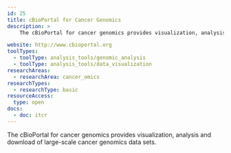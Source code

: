 ```yaml
---
id: 25
title: cBioPortal for Cancer Genomics
description: >
    The cBioPortal for cancer genomics provides visualization, analysis and download of large-scale cancer genomics datasets.

website: http://www.cbioportal.org
toolTypes:
  - toolType: analysis_tools/genomic_analysis
  - toolType: analysis_tools/data_visualization
researchAreas:
  - researchArea: cancer_omics
researchTypes:
  - researchType: basic
resourceAccess:
  type: open
docs:
  - doc: itcr
---
```

The cBioPortal for cancer genomics provides visualization, analysis and download of large-scale cancer genomics data sets.